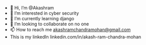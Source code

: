 - 👋 Hi, I’m @Akashram
- 👀 I’m interested in cyber security
- 🌱 I’m currently learning django
- 💞️ I’m looking to collaborate on no one
- 📫 How to reach me akashramchandramohan@gmail.com
- This is my linkedIn linkedin.com/in/akash-ram-chandra-mohan

<!---
Akashram/Akashram is a ✨ special ✨ repository because its `README.md` (this file) appears on your GitHub profile.
You can click the Preview link to take a look at your changes.
--->
